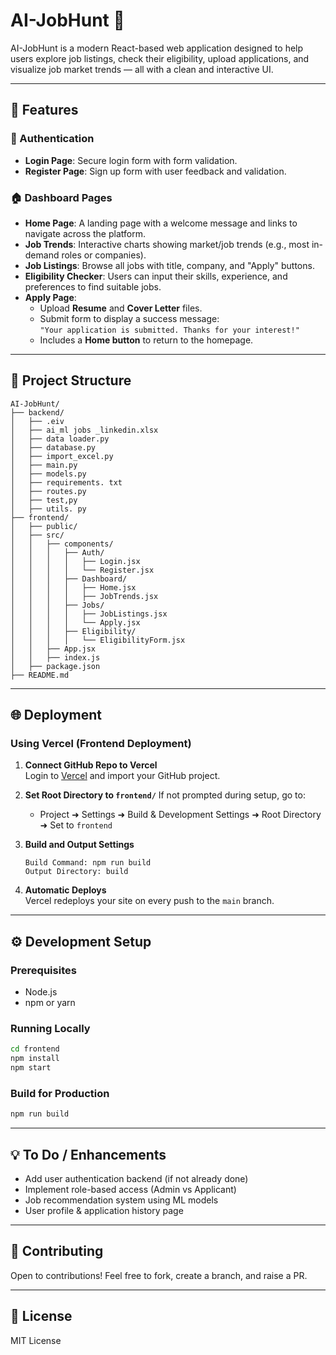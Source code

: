 # AI-JobHunt 🎯

AI-JobHunt is a modern React-based web application designed to help users explore job listings, check their eligibility, upload applications, and visualize job market trends — all with a clean and interactive UI.

---

## 🚀 Features

### 🔐 Authentication
- **Login Page**: Secure login form with form validation.
- **Register Page**: Sign up form with user feedback and validation.

### 🏠 Dashboard Pages
- **Home Page**: A landing page with a welcome message and links to navigate across the platform.
- **Job Trends**: Interactive charts showing market/job trends (e.g., most in-demand roles or companies).
- **Job Listings**: Browse all jobs with title, company, and "Apply" buttons.
- **Eligibility Checker**: Users can input their skills, experience, and preferences to find suitable jobs.
- **Apply Page**: 
  - Upload **Resume** and **Cover Letter** files.
  - Submit form to display a success message:  
    `"Your application is submitted. Thanks for your interest!"`
  - Includes a **Home button** to return to the homepage.

---

## 📁 Project Structure

```
AI-JobHunt/
├── backend/
│   ├── .eiv
│   ├── ai_ml jobs _linkedin.xlsx
│   ├── data loader.py
│   ├── database.py
│   ├── import_excel.py
│   ├── main.py
│   ├── models.py
│   ├── requirements. txt
│   ├── routes.py
│   ├── test,py
│   ├── utils. py            
├── frontend/
│   ├── public/
│   ├── src/
│   │   ├── components/
│   │   │   ├── Auth/
│   │   │   │   ├── Login.jsx
│   │   │   │   └── Register.jsx
│   │   │   ├── Dashboard/
│   │   │   │   ├── Home.jsx
│   │   │   │   ├── JobTrends.jsx
│   │   │   ├── Jobs/
│   │   │   │   ├── JobListings.jsx
│   │   │   │   └── Apply.jsx
│   │   │   ├── Eligibility/
│   │   │   │   └── EligibilityForm.jsx
│   │   ├── App.jsx
│   │   ├── index.js
│   ├── package.json
├── README.md
```

---

## 🌐 Deployment

### Using Vercel (Frontend Deployment)

1. **Connect GitHub Repo to Vercel**  
   Login to [Vercel](https://vercel.com) and import your GitHub project.

2. **Set Root Directory to `frontend/`**
   If not prompted during setup, go to:
   - Project ➜ Settings ➜ Build & Development Settings ➜ Root Directory ➜ Set to `frontend`

3. **Build and Output Settings**
   ```
   Build Command: npm run build
   Output Directory: build
   ```

4. **Automatic Deploys**  
   Vercel redeploys your site on every push to the `main` branch.

---

## ⚙️ Development Setup

### Prerequisites

- Node.js
- npm or yarn

### Running Locally

```bash
cd frontend
npm install
npm start
```

### Build for Production

```bash
npm run build
```

---

## 💡 To Do / Enhancements

- Add user authentication backend (if not already done)
- Implement role-based access (Admin vs Applicant)
- Job recommendation system using ML models
- User profile & application history page

---

## 🤝 Contributing

Open to contributions! Feel free to fork, create a branch, and raise a PR.

---

## 📄 License

MIT License